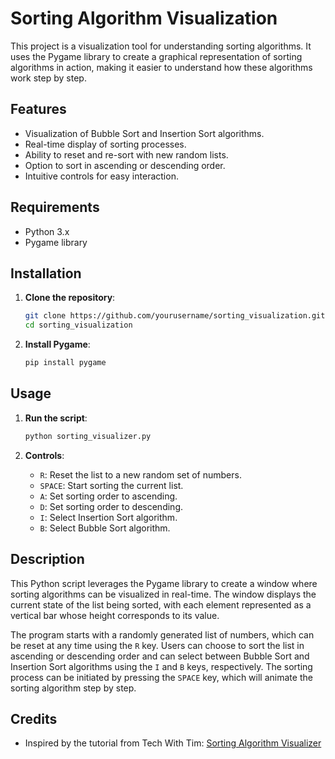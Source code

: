# Sorting Algorithm Visualization

This project is a visualization tool for understanding sorting algorithms. It uses the Pygame library to create a graphical representation of sorting algorithms in action, making it easier to understand how these algorithms work step by step.

## Features

- Visualization of Bubble Sort and Insertion Sort algorithms.
- Real-time display of sorting processes.
- Ability to reset and re-sort with new random lists.
- Option to sort in ascending or descending order.
- Intuitive controls for easy interaction.

## Requirements

- Python 3.x
- Pygame library

## Installation

1. **Clone the repository**:
   ```sh
   git clone https://github.com/yourusername/sorting_visualization.git
   cd sorting_visualization
   ```

2. **Install Pygame**:
   ```sh
   pip install pygame
   ```

## Usage

1. **Run the script**:
   ```sh
   python sorting_visualizer.py
   ```

2. **Controls**:
   - `R`: Reset the list to a new random set of numbers.
   - `SPACE`: Start sorting the current list.
   - `A`: Set sorting order to ascending.
   - `D`: Set sorting order to descending.
   - `I`: Select Insertion Sort algorithm.
   - `B`: Select Bubble Sort algorithm.

## Description

This Python script leverages the Pygame library to create a window where sorting algorithms can be visualized in real-time. The window displays the current state of the list being sorted, with each element represented as a vertical bar whose height corresponds to its value. 

The program starts with a randomly generated list of numbers, which can be reset at any time using the `R` key. Users can choose to sort the list in ascending or descending order and can select between Bubble Sort and Insertion Sort algorithms using the `I` and `B` keys, respectively. The sorting process can be initiated by pressing the `SPACE` key, which will animate the sorting algorithm step by step.

## Credits

- Inspired by the tutorial from Tech With Tim: [Sorting Algorithm Visualizer](https://www.youtube.com/watch?v=twRidO-_vqQ&ab_channel=TechWithTim)

